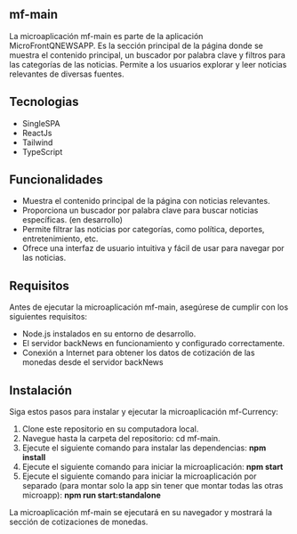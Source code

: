 ## mf-main
La microaplicación mf-main es parte de la aplicación MicroFrontQNEWSAPP. Es la sección principal de la página donde se muestra el contenido principal, un buscador por palabra clave y filtros para las categorías de las noticias. Permite a los usuarios explorar y leer noticias relevantes de diversas fuentes.

## Tecnologias
<ul>
  <li>SingleSPA</li>
  <li>ReactJs</li>
  <li>Tailwind</li>
  <li>TypeScript</li>
</ul>

## Funcionalidades
<ul>
  <li>
Muestra el contenido principal de la página con noticias relevantes.
  </li>
  <li>
Proporciona un buscador por palabra clave para buscar noticias específicas. (en desarrollo)
  </li>
  <li>
Permite filtrar las noticias por categorías, como política, deportes, entretenimiento, etc.
  </li>
  <li>
Ofrece una interfaz de usuario intuitiva y fácil de usar para navegar por las noticias.
  </li>
</ul>

## Requisitos
Antes de ejecutar la microaplicación mf-main, asegúrese de cumplir con los siguientes requisitos:
<ul>
  <li>
Node.js instalados en su entorno de desarrollo.
  </li>
  <li>
El servidor backNews en funcionamiento y configurado correctamente.
  </li>
  <li>
Conexión a Internet para obtener los datos de cotización de las monedas desde el servidor backNews
  </li>
</ul>

## Instalación
Siga estos pasos para instalar y ejecutar la microaplicación mf-Currency:
<ol>
  <li>
Clone este repositorio en su computadora local.
  </li>
  <li>
Navegue hasta la carpeta del repositorio: cd mf-main.
  </li>
  <li>
Ejecute el siguiente comando para instalar las dependencias: <strong>npm install</strong>
  </li>
  <li>
Ejecute el siguiente comando para iniciar la microaplicación: <strong>npm start</strong>
  </li>
  </li>
  <li>
Ejecute el siguiente comando para iniciar la microaplicación por separado (para montar solo la app sin tener que montar todas las otras microapp): <strong>npm run start:standalone</strong>
  </li>
</ol>

La microaplicación mf-main se ejecutará en su navegador y mostrará la sección de cotizaciones de monedas.

